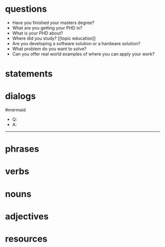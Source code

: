 
# questions
- Have you finished your masters degree?
- What are you getting your PHD in?
- What is your PHD about?
- Where did you study? [[topic education]]
- Are you developing a software solution or a hardware solution?
- What problem do you want to solve?
- Can you offer real world examples of where you can apply your work?

# statements


# dialogs
#mermaid 

- Q:
- A:

---

# phrases

# verbs

# nouns

# adjectives

# resources

